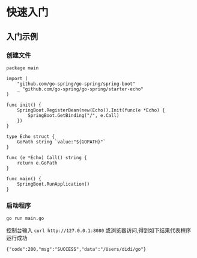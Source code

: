 # 快速入门

## 入门示例

### 创建文件

```
package main

import (
	"github.com/go-spring/go-spring/spring-boot"
	_ "github.com/go-spring/go-spring/starter-echo"
)

func init() {
	SpringBoot.RegisterBean(new(Echo)).Init(func(e *Echo) {
		SpringBoot.GetBinding("/", e.Call)
	})
}

type Echo struct {
	GoPath string `value:"${GOPATH}"`
}

func (e *Echo) Call() string {
	return e.GoPath
}

func main() {
	SpringBoot.RunApplication()
}
```

### 启动程序

```
go run main.go
```

控制台输入 `curl http://127.0.0.1:8080` 或浏览器访问,得到如下结果代表程序运行成功

```
{"code":200,"msg":"SUCCESS","data":"/Users/didi/go"}
```